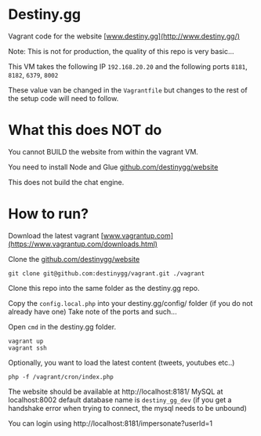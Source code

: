 # Destiny.gg
Vagrant code for the website [www.destiny.gg](http://www.destiny.gg/)

Note: This is not for production, the quality of this repo is very basic...

This VM takes the following IP `192.168.20.20` and the following ports `8181`, `8182`, `6379`, `8002`

These value van be changed in the `Vagrantfile` but changes to the rest of the setup code will need to follow.

# What this does NOT do

You cannot BUILD the website from within the vagrant VM.

You need to install Node and Glue [github.com/destinygg/website](https://github.com/destinygg/website)

This does not build the chat engine.


# How to run?

Download the latest vagrant [www.vagrantup.com](https://www.vagrantup.com/downloads.html)

Clone the [github.com/destinygg/website](https://github.com/destinygg/website)

```shell
git clone git@github.com:destinygg/vagrant.git ./vagrant
```

Clone this repo into the same folder as the destiny.gg repo.

Copy the `config.local.php` into your destiny.gg/config/ folder (if you do not already have one)
Take note of the ports and such...

Open `cmd` in the destiny.gg folder.

```shell
vagrant up
vagrant ssh
```

Optionally, you want to load the latest content (tweets, youtubes etc..)

```shell
php -f /vagrant/cron/index.php
```

The website should be available at http://localhost:8181/
MySQL at localhost:8002 default database name is `destiny_gg_dev` (if you get a handshake error when trying to connect, the mysql needs to be unbound)

You can login using http://localhost:8181/impersonate?userId=1

